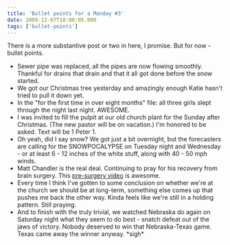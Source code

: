 ```yaml
---
title: 'Bullet points for a Monday #3'
date: 2009-12-07T18:00:05.000
tags: ['bullet-points']
---
```


There is a more substantive post or two in here, I promise. But for now - bullet points.

- Sewer pipe was replaced, all the pipes are now flowing smoothly. Thankful for drains that drain and that it all got done before the snow started.
- We got our Christmas tree yesterday and amazingly enough Katie hasn't tried to pull it down yet.
- In the "for the first time in over eight months" file: all three girls slept through the night last night. AWESOME.
- I was invited to fill the pulpit at our old church plant for the Sunday after Christmas. (The new pastor will be on vacation.) I'm honored to be asked. Text will be 1 Peter 1.
- Oh yeah, did I say snow? We got just a bit overnight, but the forecasters are calling for the SNOWPOCALYPSE on Tuesday night and Wednesday - or at least 6 - 12 inches of the white stuff, along with 40 - 50 mph winds.
- Matt Chandler is the real deal. Continuing to pray for his recovery from brain surgery. This [pre-surgery video](http://www.youtube.com/watch?v=2VC5wP2gDrY) is awesome.
- Every time I think I've gotten to some conclusion on whether we're at the church we should be at long-term, something else comes up that pushes me back the other way. Kinda feels like we're still in a holding pattern. Still praying.
- And to finish with the truly trivial, we watched Nebraska do again on Saturday night what they seem to do best - snatch defeat out of the jaws of victory. Nobody deserved to win that Nebraska-Texas game. Texas came away the winner anyway. \*sigh\*
